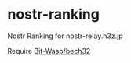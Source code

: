 # nostr-ranking
Nostr Ranking for nostr-relay.h3z.jp

Require [Bit-Wasp/bech32](https://github.com/Bit-Wasp/bech32)
